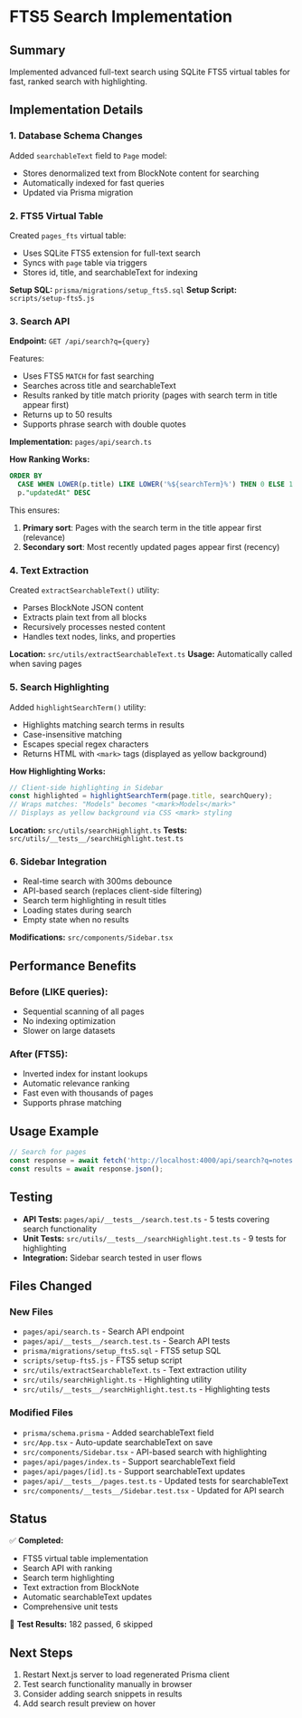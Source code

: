 # FTS5 Search Implementation

## Summary

Implemented advanced full-text search using SQLite FTS5 virtual tables for fast, ranked search with highlighting.

## Implementation Details

### 1. Database Schema Changes

Added `searchableText` field to `Page` model:

- Stores denormalized text from BlockNote content for searching
- Automatically indexed for fast queries
- Updated via Prisma migration

### 2. FTS5 Virtual Table

Created `pages_fts` virtual table:

- Uses SQLite FTS5 extension for full-text search
- Syncs with `page` table via triggers
- Stores id, title, and searchableText for indexing

**Setup SQL:** `prisma/migrations/setup_fts5.sql`
**Setup Script:** `scripts/setup-fts5.js`

### 3. Search API

**Endpoint:** `GET /api/search?q={query}`

Features:

- Uses FTS5 `MATCH` for fast searching
- Searches across title and searchableText
- Results ranked by title match priority (pages with search term in title appear first)
- Returns up to 50 results
- Supports phrase search with double quotes

**Implementation:** `pages/api/search.ts`

**How Ranking Works:**

```sql
ORDER BY
  CASE WHEN LOWER(p.title) LIKE LOWER('%${searchTerm}%') THEN 0 ELSE 1 END,
  p."updatedAt" DESC
```

This ensures:

1. **Primary sort**: Pages with the search term in the title appear first (relevance)
2. **Secondary sort**: Most recently updated pages appear first (recency)

### 4. Text Extraction

Created `extractSearchableText()` utility:

- Parses BlockNote JSON content
- Extracts plain text from all blocks
- Recursively processes nested content
- Handles text nodes, links, and properties

**Location:** `src/utils/extractSearchableText.ts`
**Usage:** Automatically called when saving pages

### 5. Search Highlighting

Added `highlightSearchTerm()` utility:

- Highlights matching search terms in results
- Case-insensitive matching
- Escapes special regex characters
- Returns HTML with `<mark>` tags (displayed as yellow background)

**How Highlighting Works:**

```typescript
// Client-side highlighting in Sidebar
const highlighted = highlightSearchTerm(page.title, searchQuery);
// Wraps matches: "Models" becomes "<mark>Models</mark>"
// Displays as yellow background via CSS <mark> styling
```

**Location:** `src/utils/searchHighlight.ts`
**Tests:** `src/utils/__tests__/searchHighlight.test.ts`

### 6. Sidebar Integration

- Real-time search with 300ms debounce
- API-based search (replaces client-side filtering)
- Search term highlighting in result titles
- Loading states during search
- Empty state when no results

**Modifications:** `src/components/Sidebar.tsx`

## Performance Benefits

### Before (LIKE queries):

- Sequential scanning of all pages
- No indexing optimization
- Slower on large datasets

### After (FTS5):

- Inverted index for instant lookups
- Automatic relevance ranking
- Fast even with thousands of pages
- Supports phrase matching

## Usage Example

```typescript
// Search for pages
const response = await fetch('http://localhost:4000/api/search?q=notes');
const results = await response.json();
```

## Testing

- **API Tests:** `pages/api/__tests__/search.test.ts` - 5 tests covering search functionality
- **Unit Tests:** `src/utils/__tests__/searchHighlight.test.ts` - 9 tests for highlighting
- **Integration:** Sidebar search tested in user flows

## Files Changed

### New Files

- `pages/api/search.ts` - Search API endpoint
- `pages/api/__tests__/search.test.ts` - Search API tests
- `prisma/migrations/setup_fts5.sql` - FTS5 setup SQL
- `scripts/setup-fts5.js` - FTS5 setup script
- `src/utils/extractSearchableText.ts` - Text extraction utility
- `src/utils/searchHighlight.ts` - Highlighting utility
- `src/utils/__tests__/searchHighlight.test.ts` - Highlighting tests

### Modified Files

- `prisma/schema.prisma` - Added searchableText field
- `src/App.tsx` - Auto-update searchableText on save
- `src/components/Sidebar.tsx` - API-based search with highlighting
- `pages/api/pages/index.ts` - Support searchableText field
- `pages/api/pages/[id].ts` - Support searchableText updates
- `pages/api/__tests__/pages.test.ts` - Updated tests for searchableText
- `src/components/__tests__/Sidebar.test.tsx` - Updated for API search

## Status

✅ **Completed:**

- FTS5 virtual table implementation
- Search API with ranking
- Search term highlighting
- Text extraction from BlockNote
- Automatic searchableText updates
- Comprehensive unit tests

🧪 **Test Results:** 182 passed, 6 skipped

## Next Steps

1. Restart Next.js server to load regenerated Prisma client
2. Test search functionality manually in browser
3. Consider adding search snippets in results
4. Add search result preview on hover
